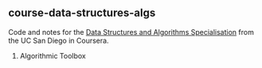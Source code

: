 ## course-data-structures-algs
Code and notes for the [Data Structures and Algorithms Specialisation](https://www.coursera.org/specializations/data-structures-algorithms) from
the UC San Diego in Coursera.

1. Algorithmic Toolbox
